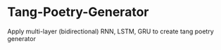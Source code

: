 # Tang-Poetry-Generator
Apply multi-layer (bidirectional) RNN, LSTM, GRU to create tang poetry generator
